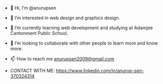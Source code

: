 - 👋 Hi, I’m @anurupsen
- 👀 I’m interested in web design and graphics design.
- 🌱 I’m currently learning web development and studying at Adamjee Cantonment Public School.
- 💞️ I’m looking to collaborate with other people to learn more and know more.
- 📫 How to reach me anurupsen2009@gmail.com

- CONTACT WITH ME:
  https://www.linkedin.com/in/anurup-sen-370324314
<!---
anurupsen/anurupsen is a ✨ special ✨ repository because its `README.md` (this file) appears on your GitHub profile.
You can click the Preview link to take a look at your changes.
--->

